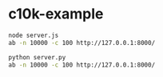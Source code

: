 # c10k-example

```sh
node server.js
ab -n 10000 -c 100 http://127.0.0.1:8000/

python server.py
ab -n 10000 -c 100 http://127.0.0.1:8000/
```


